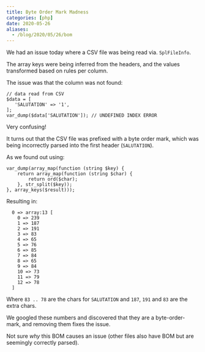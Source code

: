 ```yaml
--- 
title: Byte Order Mark Madness
categories: [php]
date: 2020-05-26
aliases:
  - /blog/2020/05/26/bom
---
```


We had an issue today where a CSV file was being read via. `SplFileInfo`.

The array keys were being inferred from the headers, and the values
transformed based on rules per column.

The issue was that the column was not found:

```
// data read from CSV
$data = [ 
   'SALUTATION' => '1',
];
var_dump($data['SALUTATION']); // UNDEFINED INDEX ERROR
```

Very confusing!

It turns out that the CSV file was prefixed with a byte order mark, which was
being incorrectly parsed into the first header (`SALUTATION`).

As we found out using:

```
var_dump(array_map(function (string $key) {
    return array_map(function (string $char) {
        return ord($char);
    }, str_split($key));
}, array_keys($result)));
```

Resulting in:

```
  0 => array:13 [
    0 => 239                                                                                                      
    1 => 187
    2 => 191
    3 => 83 
    4 => 65       
    5 => 76 
    6 => 85 
    7 => 84     
    8 => 65 
    9 => 84      
    10 => 73
    11 => 79    
    12 => 78     
  ]
```

Where `83 .. 78` are the chars for `SALUTATION` and `187`, `191` and `83` are the extra chars.

We googled these numbers and discovered that they are a byte-order-mark, and
removing them fixes the issue.

Not sure _why_ this BOM causes an issue (other files also have BOM but are
seemingly correctly parsed).

